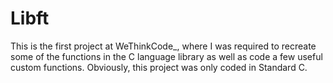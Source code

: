 # Libft
This is the first project at WeThinkCode_, where I was required to recreate some of the functions in the C language library as well as code a few useful custom functions.
Obviously, this project was only coded in Standard C.
